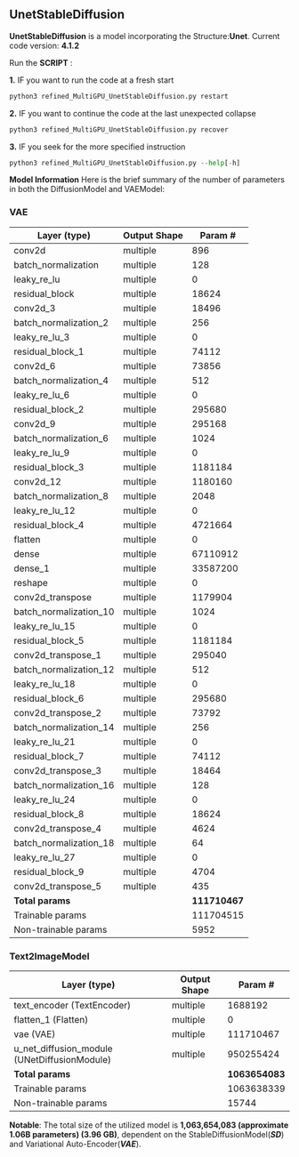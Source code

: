 ## UnetStableDiffusion

**UnetStableDiffusion** is a model incorporating the Structure:**Unet**. Current  code version: **4.1.2**

Run the **SCRIPT** : 

**1.**
IF you want to run the code at a fresh start
```python
python3 refined_MultiGPU_UnetStableDiffusion.py restart
```
**2.**
IF you want to continue the code at the last unexpected collapse
```python
python3 refined_MultiGPU_UnetStableDiffusion.py recover
```
**3.** 
IF you seek for the more specified instruction
```python
python3 refined_MultiGPU_UnetStableDiffusion.py --help[-h]
```

**Model Information**
Here is the brief summary of the number of parameters in both the DiffusionModel and VAEModel:

### VAE

| Layer (type)               | Output Shape | Param #     |
|----------------------------|--------------|-------------|
| conv2d                     | multiple     | 896         |
| batch_normalization        | multiple     | 128         |
| leaky_re_lu                | multiple     | 0           |
| residual_block             | multiple     | 18624       |
| conv2d_3                   | multiple     | 18496       |
| batch_normalization_2      | multiple     | 256         |
| leaky_re_lu_3              | multiple     | 0           |
| residual_block_1           | multiple     | 74112       |
| conv2d_6                   | multiple     | 73856       |
| batch_normalization_4      | multiple     | 512         |
| leaky_re_lu_6              | multiple     | 0           |
| residual_block_2           | multiple     | 295680      |
| conv2d_9                   | multiple     | 295168      |
| batch_normalization_6      | multiple     | 1024        |
| leaky_re_lu_9              | multiple     | 0           |
| residual_block_3           | multiple     | 1181184     |
| conv2d_12                  | multiple     | 1180160     |
| batch_normalization_8      | multiple     | 2048        |
| leaky_re_lu_12             | multiple     | 0           |
| residual_block_4           | multiple     | 4721664     |
| flatten                    | multiple     | 0           |
| dense                      | multiple     | 67110912    |
| dense_1                    | multiple     | 33587200    |
| reshape                    | multiple     | 0           |
| conv2d_transpose           | multiple     | 1179904     |
| batch_normalization_10     | multiple     | 1024        |
| leaky_re_lu_15             | multiple     | 0           |
| residual_block_5           | multiple     | 1181184     |
| conv2d_transpose_1         | multiple     | 295040      |
| batch_normalization_12     | multiple     | 512         |
| leaky_re_lu_18             | multiple     | 0           |
| residual_block_6           | multiple     | 295680      |
| conv2d_transpose_2         | multiple     | 73792       |
| batch_normalization_14     | multiple     | 256         |
| leaky_re_lu_21             | multiple     | 0           |
| residual_block_7           | multiple     | 74112       |
| conv2d_transpose_3         | multiple     | 18464       |
| batch_normalization_16     | multiple     | 128         |
| leaky_re_lu_24             | multiple     | 0           |
| residual_block_8           | multiple     | 18624       |
| conv2d_transpose_4         | multiple     | 4624        |
| batch_normalization_18     | multiple     | 64          |
| leaky_re_lu_27             | multiple     | 0           |
| residual_block_9           | multiple     | 4704        |
| conv2d_transpose_5         | multiple     | 435         |
| **Total params**           |              | **111710467**|
| Trainable params           |              | 111704515   |
| Non-trainable params       |              | 5952        |

### Text2ImageModel

| Layer (type)                | Output Shape | Param #     |
|-----------------------------|--------------|-------------|
| text_encoder (TextEncoder)  | multiple     | 1688192     |
| flatten_1 (Flatten)         | multiple     | 0           |
| vae (VAE)                   | multiple     | 111710467   |
| u_net_diffusion_module (UNetDiffusionModule) | multiple | 950255424   |
| **Total params**            |              | **1063654083** |
| Trainable params            |              | 1063638339   |
| Non-trainable params        |              | 15744        |


**Notable**: The total size of the utilized model is **1,063,654,083 (approximate 1.06B parameters) (3.96 GB)**, dependent on the StableDiffusionModel(***SD***) and Variational Auto-Encoder(***VAE***).